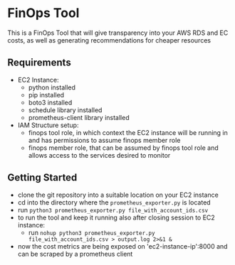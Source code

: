 # FinOps Tool
This is a FinOps Tool that will give transparency into your AWS RDS and EC costs, as well as generating recommendations for cheaper resources
## Requirements
* EC2 Instance:
    * python installed
    * pip installed
    * boto3 installed
    * schedule library installed
    * prometheus-client library installed
* IAM Structure setup:
    *  finops tool role, in which context the EC2 instance will be running in and has permissions to assume finops member role
    *  finops member role,  that can be assumed by finops tool role and allows access to the services desired to monitor
## Getting Started
* clone the git repository into a suitable location on your EC2 instance
* cd into the directory where the `prometheus_exporter.py` is located
* run `python3 prometheus_exporter.py file_with_account_ids.csv`
* to run the tool and keep it running also after closing session to EC2 instance:
    * run `nohup python3 prometheus_exporter.py file_with_account_ids.csv > output.log 2>&1 &`
* now the cost metrics are being exposed on 'ec2-instance-ip':8000 and can be scraped by a prometheus client